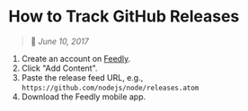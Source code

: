 # How to Track GitHub Releases
> :calendar: *June 10, 2017*

1. Create an account on [Feedly](https://feedly.com).
2. Click "Add Content".
3. Paste the release feed URL, e.g., `https://github.com/nodejs/node/releases.atom`
4. Download the Feedly mobile app.
